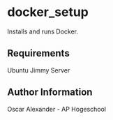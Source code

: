 docker_setup
=========

Installs and runs Docker.

Requirements
------------

Ubuntu Jimmy Server

Author Information
------------------

Oscar Alexander - AP Hogeschool
